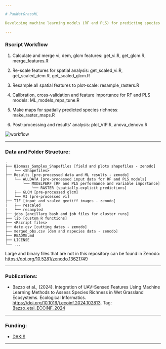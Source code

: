 ```yaml
---

# PauWetGrassML

Developing machine learning models (RF and PLS) for predicting species richness in a wet grassland field under varying cutting systems in north Germany (Paulinenaue). All ML models and data processing was done using the [R language](https://www.r-project.org/) version 4.0.0.

---
```


### Rscript Workflow

1. Calculate and merge vi, dem, glcm features: get_vi.R, get_glcm.R, merge_features.R
   
2. Re-scale features for spatial analysis: get_scaled_vi.R, get_scaled_dem.R, get_scaled_glcm.R

3. Resample all spatial features to plot-scale: resample_rasters.R
   
4. Calibration, cross-validation and feature importance for RF and PLS models: ML_models_reps_tune.R
   
5. Make maps for spatially predicted species richness: make_raster_maps.R

6. Post-processing and results' analysis: plot_VIP.R, anova_denovo.R

![workflow](https://github.com/user-attachments/assets/17cc5545-7058-4c9d-98db-fd8068fbf62a)

---

### Data and Folder Structure: ###
    .
    ├── BIomass_Samples_Shapefiles [field and plots shapefiles - zenodo]
    │   └── <Shapefiles>
    ├── Results [pre-processed data and ML results - zenodo]
    │   └── ALLDATA [pre-processed input data for RF and PLS models]
    │       └── MODELPERF [RF and PLS performance and variable importance]
    │           └── RASTER [spatially-explicit predictions]    
    │   ├── GLCM [pre-processed glcm]
    │   └── VI [pre-processed vi]           
    ├── TIF [input and scaled geotiff images - zenodo]
    |   ├── rescaled
    |   └── resampled
    ├── jobs [ancillary bash and job files for cluster runs]
    ├── lib [custom R functions]    
    ├── <Rscript files>    
    ├── date.csv [cutting dates - zenodo]
    ├── merged_obs.csv [dem and nspecies data - zenodo]
    ├── README.md
    ├── LICENSE
    └── ...

Large and binary files that are not in this repository can be found in Zenodo: https://doi.org/10.5281/zenodo.13621749
    
---

### Publications:

- Bazzo et al., (2024). Integration of UAV-Sensed Features Using Machine Learning Methods to Assess Species Richness in Wet Grassland Ecosystems. Ecological Informatics. https://doi.org/10.1016/j.ecoinf.2024.102813. Tag: [Bazzo_etal_ECOINF_2024](https://github.com/clarabazzo/PauWetGrassML/tree/Bazzo_etal_ECOINF_2024)

---

### Funding: 

- [DAKIS](https://adz-dakis.com/en/)

---

